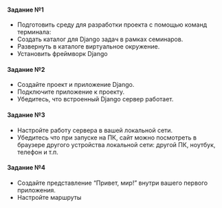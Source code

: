 #### Задание №1

- Подготовить среду для разработки проекта с помощью команд терминала:
- Создать каталог для Django задач в рамках семинаров.
- Развернуть в каталоге виртуальное окружение.
- Установить фреймворк Django

#### Задание №2

- Создайте проект и приложение Django.
- Подключите приложение к проекту.
- Убедитесь, что встроенный Django сервер работает.

#### Задание №3

- Настройте работу сервера в вашей локальной сети.
- Убедитесь что при запуске на ПК, сайт можно посмотреть в
браузере другого устройства локальной сети: другой ПК,
ноутбук, телефон и т.п.

#### Задание №4
- Создайте представление “Привет, мир!” внутри вашего
первого приложения.
- Настройте маршруты
